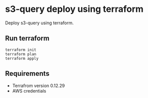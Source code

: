 # s3-query deploy using terraform

Deploy s3-query using terraform.

## Run terraform

``` cmdline
terraform init
terraform plan
terraform apply
```

## Requirements

- Terrafrom version 0.12.29
- AWS credentials
